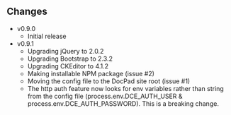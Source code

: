 Changes
-------

* v0.9.0
  * Initial release
* v0.9.1
  * Upgrading jQuery to 2.0.2
  * Upgrading Bootstrap to 2.3.2
  * Upgrading CKEditor to 4.1.2
  * Making installable NPM package (issue #2)
  * Moving the config file to the DocPad site root (issue #1)
  * The http auth feature now looks for env variables rather than string from the config file (process.env.DCE_AUTH_USER & process.env.DCE_AUTH_PASSWORD).  This is a breaking change.